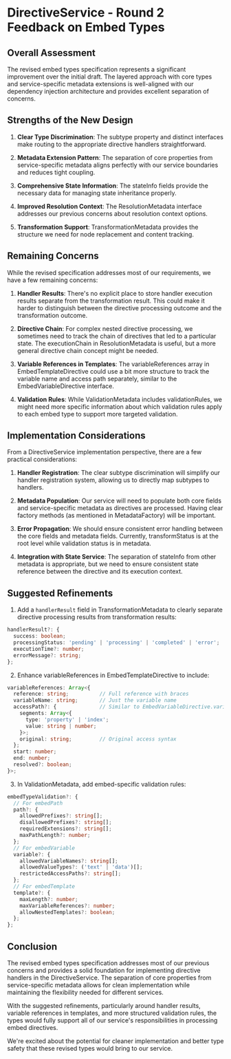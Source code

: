 # DirectiveService - Round 2 Feedback on Embed Types

## Overall Assessment

The revised embed types specification represents a significant improvement over the initial draft. The layered approach with core types and service-specific metadata extensions is well-aligned with our dependency injection architecture and provides excellent separation of concerns.

## Strengths of the New Design

1. **Clear Type Discrimination**: The subtype property and distinct interfaces make routing to the appropriate directive handlers straightforward.

2. **Metadata Extension Pattern**: The separation of core properties from service-specific metadata aligns perfectly with our service boundaries and reduces tight coupling.

3. **Comprehensive State Information**: The stateInfo fields provide the necessary data for managing state inheritance properly.

4. **Improved Resolution Context**: The ResolutionMetadata interface addresses our previous concerns about resolution context options.

5. **Transformation Support**: TransformationMetadata provides the structure we need for node replacement and content tracking.

## Remaining Concerns

While the revised specification addresses most of our requirements, we have a few remaining concerns:

1. **Handler Results**: There's no explicit place to store handler execution results separate from the transformation result. This could make it harder to distinguish between the directive processing outcome and the transformation outcome.

2. **Directive Chain**: For complex nested directive processing, we sometimes need to track the chain of directives that led to a particular state. The executionChain in ResolutionMetadata is useful, but a more general directive chain concept might be needed.

3. **Variable References in Templates**: The variableReferences array in EmbedTemplateDirective could use a bit more structure to track the variable name and access path separately, similar to the EmbedVariableDirective interface.

4. **Validation Rules**: While ValidationMetadata includes validationRules, we might need more specific information about which validation rules apply to each embed type to support more targeted validation.

## Implementation Considerations

From a DirectiveService implementation perspective, there are a few practical considerations:

1. **Handler Registration**: 
   The clear subtype discrimination will simplify our handler registration system, allowing us to directly map subtypes to handlers.

2. **Metadata Population**:
   Our service will need to populate both core fields and service-specific metadata as directives are processed. Having clear factory methods (as mentioned in MetadataFactory) will be important.

3. **Error Propagation**:
   We should ensure consistent error handling between the core fields and metadata fields. Currently, transformStatus is at the root level while validation status is in metadata.

4. **Integration with State Service**:
   The separation of stateInfo from other metadata is appropriate, but we need to ensure consistent state reference between the directive and its execution context.

## Suggested Refinements

1. Add a `handlerResult` field in TransformationMetadata to clearly separate directive processing results from transformation results:

```typescript
handlerResult?: {
  success: boolean;
  processingStatus: 'pending' | 'processing' | 'completed' | 'error';
  executionTime?: number;
  errorMessage?: string;
};
```

2. Enhance variableReferences in EmbedTemplateDirective to include:

```typescript
variableReferences: Array<{
  reference: string;          // Full reference with braces
  variableName: string;       // Just the variable name
  accessPath?: {              // Similar to EmbedVariableDirective.variable.accessPath
    segments: Array<{
      type: 'property' | 'index';
      value: string | number;
    }>;
    original: string;         // Original access syntax
  };
  start: number;
  end: number;
  resolved?: boolean;
}>;
```

3. In ValidationMetadata, add embed-specific validation rules:

```typescript
embedTypeValidation?: {
  // For embedPath
  path?: {
    allowedPrefixes?: string[];
    disallowedPrefixes?: string[];
    requiredExtensions?: string[];
    maxPathLength?: number;
  };
  // For embedVariable
  variable?: {
    allowedVariableNames?: string[];
    allowedValueTypes?: ('text' | 'data')[];
    restrictedAccessPaths?: string[];
  };
  // For embedTemplate
  template?: {
    maxLength?: number;
    maxVariableReferences?: number;
    allowNestedTemplates?: boolean;
  };
};
```

## Conclusion

The revised embed types specification addresses most of our previous concerns and provides a solid foundation for implementing directive handlers in the DirectiveService. The separation of core properties from service-specific metadata allows for clean implementation while maintaining the flexibility needed for different services.

With the suggested refinements, particularly around handler results, variable references in templates, and more structured validation rules, the types would fully support all of our service's responsibilities in processing embed directives.

We're excited about the potential for cleaner implementation and better type safety that these revised types would bring to our service. 